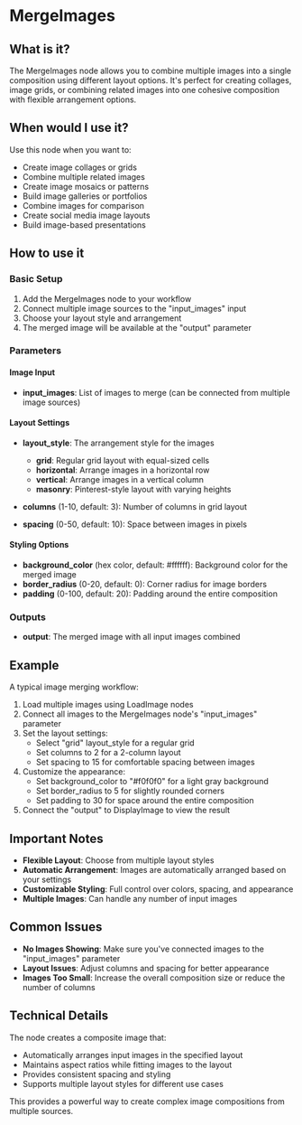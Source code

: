 # MergeImages

## What is it?

The MergeImages node allows you to combine multiple images into a single composition using different layout options. It's perfect for creating collages, image grids, or combining related images into one cohesive composition with flexible arrangement options.

## When would I use it?

Use this node when you want to:

- Create image collages or grids
- Combine multiple related images
- Create image mosaics or patterns
- Build image galleries or portfolios
- Combine images for comparison
- Create social media image layouts
- Build image-based presentations

## How to use it

### Basic Setup

1. Add the MergeImages node to your workflow
1. Connect multiple image sources to the "input_images" input
1. Choose your layout style and arrangement
1. The merged image will be available at the "output" parameter

### Parameters

#### Image Input

- **input_images**: List of images to merge (can be connected from multiple image sources)

#### Layout Settings

- **layout_style**: The arrangement style for the images

    - **grid**: Regular grid layout with equal-sized cells
    - **horizontal**: Arrange images in a horizontal row
    - **vertical**: Arrange images in a vertical column
    - **masonry**: Pinterest-style layout with varying heights

- **columns** (1-10, default: 3): Number of columns in grid layout

- **spacing** (0-50, default: 10): Space between images in pixels

#### Styling Options

- **background_color** (hex color, default: #ffffff): Background color for the merged image
- **border_radius** (0-20, default: 0): Corner radius for image borders
- **padding** (0-100, default: 20): Padding around the entire composition

### Outputs

- **output**: The merged image with all input images combined

## Example

A typical image merging workflow:

1. Load multiple images using LoadImage nodes
1. Connect all images to the MergeImages node's "input_images" parameter
1. Set the layout settings:
    - Select "grid" layout_style for a regular grid
    - Set columns to 2 for a 2-column layout
    - Set spacing to 15 for comfortable spacing between images
1. Customize the appearance:
    - Set background_color to "#f0f0f0" for a light gray background
    - Set border_radius to 5 for slightly rounded corners
    - Set padding to 30 for space around the entire composition
1. Connect the "output" to DisplayImage to view the result

## Important Notes

- **Flexible Layout**: Choose from multiple layout styles
- **Automatic Arrangement**: Images are automatically arranged based on your settings
- **Customizable Styling**: Full control over colors, spacing, and appearance
- **Multiple Images**: Can handle any number of input images

## Common Issues

- **No Images Showing**: Make sure you've connected images to the "input_images" parameter
- **Layout Issues**: Adjust columns and spacing for better appearance
- **Images Too Small**: Increase the overall composition size or reduce the number of columns

## Technical Details

The node creates a composite image that:

- Automatically arranges input images in the specified layout
- Maintains aspect ratios while fitting images to the layout
- Provides consistent spacing and styling
- Supports multiple layout styles for different use cases

This provides a powerful way to create complex image compositions from multiple sources.
